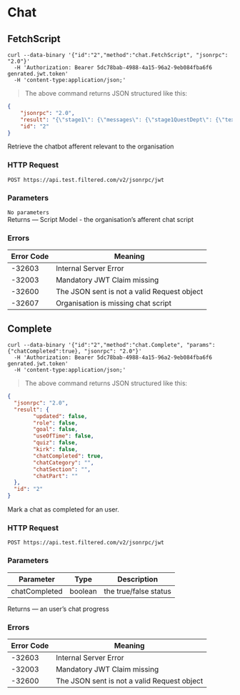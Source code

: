 # Chat

## FetchScript

```shell
curl --data-binary '{"id":"2","method":"chat.FetchScript", "jsonrpc": "2.0"}'
  -H 'Authorization: Bearer 5dc78bab-4988-4a15-96a2-9eb084fba6f6 genrated.jwt.token'
  -H 'content-type:application/json;'
```

> The above command returns JSON structured like this:

```json
{
	"jsonrpc": "2.0",
	"result": "{\"stage1\": {\"messages\": {\"stage1QuestDept\": {\"text\": \"Secondly, what’s your function within MCI?\"}}}, \"stage2\": {\"messages\": {\"stage2Recap\": {\"text\": \"To recap then, you work in {SECTOR} in the {FUNCTION} department and are at the {SENIORITY} level at MCI.\"}, \"stage2AtMoment\": {\"text\": \"Our curation team (of humans \u0026 algorithms) have sifted through thousands of the world's best learning assets. I want to recommend the most relevant of these to you. The more you tell me about yourself the better those recommendations will be.\", \"type\": \"text\", \"rawOverride\": {\"trigger\": \"stage2Results\"}}, \"stage2QuestSenior\": {\"text\": \"Thanks. And how senior are you at MCI?\"}}}, \"loggedIn\": {\"messages\": {\"stage1Kai\": {\"text\": \"By telling me a little about you, I can recommend content and knowledge to help you become smarter and better at what you do at MCI\", \"type\": \"text\", \"rawOverride\": {\"trigger\": \"stage1AskName\"}}, \"stage1Name\": {\"type\": \"validate\", \"language\": \"en\", \"validator\": \"name\", \"rawOverride\": {\"user\": true, \"trigger\": \"stage1QuestSector\"}}, \"stage1Intro\": {\"text\": \"Hi I'm RoSe. I make recommendations like this:\", \"type\": \"text\", \"rawOverride\": {\"trigger\": \"stage1AssetImage\"}}, \"stage1AskName\": {\"text\": \"Let’s start. What’s your name?\", \"type\": \"text\", \"rawOverride\": {\"trigger\": \"stage1Name\"}}, \"stage1AssetImage\": {\"meta\": {\"numAssetsToShow\": 1}, \"type\": \"asset-image\", \"rawOverride\": {\"trigger\": \"stage1Kai\"}}}}, \"loggedOut\": {\"messages\": {\"chatbot\": {\"meta\": {\"id\": \"chatbot\"}, \"type\": \"conversation-link\"}, \"stage1Kai\": {\"text\": \"By telling me a little about you, I can recommend content and knowledge to help you become smarter and better at what you do at MCI\", \"type\": \"text\", \"rawOverride\": {\"trigger\": \"stage1AskName\"}}, \"stage1Name\": {\"type\": \"validate\", \"language\": \"en\", \"validator\": \"name\", \"rawOverride\": {\"user\": true, \"trigger\": \"stage1QuestSector\"}}, \"stage1Intro\": {\"text\": \"Hi I'm RoSe. I make recommendations like this:\", \"type\": \"text\", \"rawOverride\": {\"trigger\": \"stage1AssetImage\"}}, \"stage1AskName\": {\"text\": \"Let’s start. What’s your name?\", \"type\": \"text\", \"rawOverride\": {\"trigger\": \"stage1Name\"}}, \"stage1AssetImage\": {\"meta\": {\"numAssetsToShow\": 1}, \"type\": \"asset-image\", \"rawOverride\": {\"trigger\": \"stage1Kai\"}}}}}",
	"id": "2"
}
```

Retrieve the chatbot afferent relevant to the organisation

### HTTP Request

`POST https://api.test.filtered.com/v2/jsonrpc/jwt`

### Parameters

<aside class="notice"><code>No parameters</code></aside>

<aside class="success">
Returns — Script Model - the organisation’s afferent chat script
</aside>

### Errors

 Error Code | Meaning
---------- | -------
-32603 | Internal Server Error
-32003 | Mandatory JWT Claim missing
-32600 | The JSON sent is not a valid Request object
-32607 | Organisation is missing chat script

## Complete

```shell
curl --data-binary '{"id":"2","method":"chat.Complete", "params":{"chatCompleted":true}, "jsonrpc": "2.0"}'
  -H 'Authorization: Bearer 5dc78bab-4988-4a15-96a2-9eb084fba6f6 genrated.jwt.token'
  -H 'content-type:application/json;'
```

> The above command returns JSON structured like this:

```json
{
  "jsonrpc": "2.0",
  "result": {
  		"updated": false,
  		"role": false,
  		"goal": false,
  		"useOfTime": false,
  		"quiz": false,
  		"kirk": false,
  		"chatCompleted": true,
  		"chatCategory": "",
  		"chatSection": "",
  		"chatPart": ""
  },
  "id": "2"
}
```

Mark a chat as completed for an user.

### HTTP Request

`POST https://api.test.filtered.com/v2/jsonrpc/jwt`

### Parameters

Parameter | Type | Description
--------- | ------- | -----------
chatCompleted | boolean | the true/false status

<aside class="success">
Returns — an user’s chat progress
</aside>

### Errors

 Error Code | Meaning
---------- | -------
-32603 | Internal Server Error
-32003 | Mandatory JWT Claim missing
-32600 | The JSON sent is not a valid Request object
